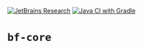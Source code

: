 [![JetBrains Research](https://jb.gg/badges/research.svg)](https://confluence.jetbrains.com/display/ALL/JetBrains+on+GitHub)
[![Java CI with Gradle](https://github.com/JetBrains-Research/bf-core/actions/workflows/ci.yml/badge.svg?branch=main)](https://github.com/JetBrains-Research/bf-core/actions/workflows/ci.yml)
# `bf-core`


